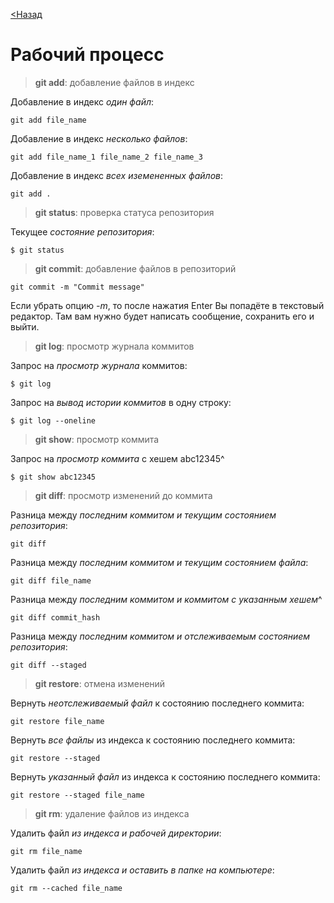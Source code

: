 [<Назад](./readme.md)

# Рабочий процесс

>**git add**: добавление файлов в индекс

Добавление в индекс *один файл*:
```
git add file_name
```
Добавление в индекс *несколько файлов*:
```
git add file_name_1 file_name_2 file_name_3
```
Добавление в индекс *всех иземененных файлов*:
```
git add .
```
>**git status**: проверка статуса репозитория

Текущее *состояние репозитория*:
```
$ git status
```
>**git commit**: добавление файлов в репозиторий

```
git commit -m "Commit message"
```
Если убрать опцию *-m*, то после нажатия Enter Вы попадёте в текстовый редактор. Там вам нужно будет написать сообщение, сохранить его и выйти.

>**git log**: просмотр журнала коммитов

Запрос на *просмотр журнала* коммитов:
```
$ git log
```
Запрос на *вывод истории коммитов* в одну строку:
```
$ git log --oneline
```
>**git show**: просмотр коммита

Запрос на *просмотр коммита* с хешем abc12345^
```
$ git show abc12345
```
>**git diff**: просмотр изменений до коммита

Разница между *последним коммитом и текущим состоянием репозитория*:
```
git diff
```
Разница между *последним коммитом и текущим состоянием файла*:
```
git diff file_name
```
Разница между *последним коммитом и коммитом с указанным хешем*^
```
git diff commit_hash
```
Разница между *последним коммитом и отслеживаемым состоянием репозитория*:
```
git diff --staged
```
>**git restore**: отмена изменений

Вернуть *неотслеживаемый файл* к состоянию последнего коммита:
```
git restore file_name
```
Вернуть *все файлы* из индекса к состоянию последнего коммита:
```
git restore --staged 
```
Вернуть *указанный файл* из индекса к состоянию последнего коммита:
```
git restore --staged file_name
```
>**git rm**: удаление файлов из индекса

Удалить файл *из индекса и рабочей директории*:
```
git rm file_name
```
Удалить файл *из индекса и оставить в папке на компьютере*:
```
git rm --cached file_name
```

